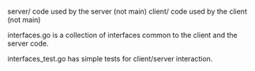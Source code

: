 server/ code used by the server (not main)
client/ code used by the client (not main)

interfaces.go is a collection of interfaces common to the client and the server code.

interfaces_test.go has simple tests for client/server interaction.
